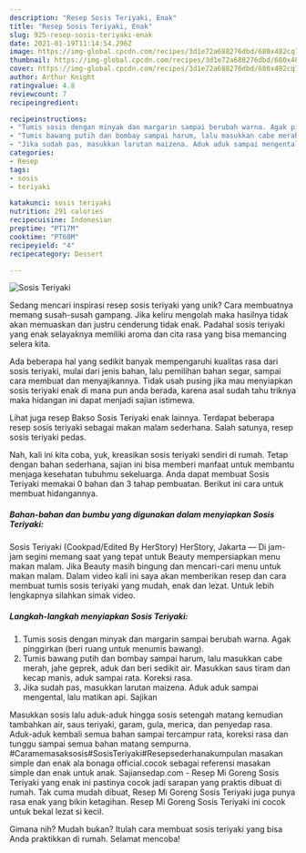 ```yaml
---
description: "Resep Sosis Teriyaki, Enak"
title: "Resep Sosis Teriyaki, Enak"
slug: 925-resep-sosis-teriyaki-enak
date: 2021-01-19T11:14:54.296Z
image: https://img-global.cpcdn.com/recipes/3d1e72a688276dbd/680x482cq70/sosis-teriyaki-foto-resep-utama.jpg
thumbnail: https://img-global.cpcdn.com/recipes/3d1e72a688276dbd/680x482cq70/sosis-teriyaki-foto-resep-utama.jpg
cover: https://img-global.cpcdn.com/recipes/3d1e72a688276dbd/680x482cq70/sosis-teriyaki-foto-resep-utama.jpg
author: Arthur Knight
ratingvalue: 4.8
reviewcount: 7
recipeingredient:

recipeinstructions:
- "Tumis sosis dengan minyak dan margarin sampai berubah warna. Agak pinggirkan (beri ruang untuk menumis bawang)."
- "Tumis bawang putih dan bombay sampai harum, lalu masukkan cabe merah, jahe geprek, aduk dan beri sedikit air. Masukkan saus tiram dan kecap manis, aduk sampai rata. Koreksi rasa."
- "Jika sudah pas, masukkan larutan maizena. Aduk aduk sampai mengental, lalu matikan api. Sajikan"
categories:
- Resep
tags:
- sosis
- teriyaki

katakunci: sosis teriyaki 
nutrition: 291 calories
recipecuisine: Indonesian
preptime: "PT17M"
cooktime: "PT60M"
recipeyield: "4"
recipecategory: Dessert

---
```



![Sosis Teriyaki](https://img-global.cpcdn.com/recipes/3d1e72a688276dbd/680x482cq70/sosis-teriyaki-foto-resep-utama.jpg)

Sedang mencari inspirasi resep sosis teriyaki yang unik? Cara membuatnya memang susah-susah gampang. Jika keliru mengolah maka hasilnya tidak akan memuaskan dan justru cenderung tidak enak. Padahal sosis teriyaki yang enak selayaknya memiliki aroma dan cita rasa yang bisa memancing selera kita.

Ada beberapa hal yang sedikit banyak mempengaruhi kualitas rasa dari sosis teriyaki, mulai dari jenis bahan, lalu pemilihan bahan segar, sampai cara membuat dan menyajikannya. Tidak usah pusing jika mau menyiapkan sosis teriyaki enak di mana pun anda berada, karena asal sudah tahu triknya maka hidangan ini dapat menjadi sajian istimewa.

Lihat juga resep Bakso Sosis Teriyaki enak lainnya. Terdapat beberapa resep sosis teriyaki sebagai makan malam sederhana. Salah satunya, resep sosis teriyaki pedas.


Nah, kali ini kita coba, yuk, kreasikan sosis teriyaki sendiri di rumah. Tetap dengan bahan sederhana, sajian ini bisa memberi manfaat untuk membantu menjaga kesehatan tubuhmu sekeluarga. Anda dapat membuat Sosis Teriyaki memakai 0 bahan dan 3 tahap pembuatan. Berikut ini cara untuk membuat hidangannya.

<!--inarticleads1-->

##### Bahan-bahan dan bumbu yang digunakan dalam menyiapkan Sosis Teriyaki:



Sosis Teriyaki (Cookpad/Edited By HerStory) HerStory, Jakarta — Di jam-jam segini memang saat yang tepat untuk Beauty mempersiapkan menu makan malam. Jika Beauty masih bingung dan mencari-cari menu untuk makan malam. Dalam video kali ini saya akan memberikan resep dan cara membuat tumis sosis teriyaki yang mudah, enak dan lezat. Untuk lebih lengkapnya silahkan simak video. 

<!--inarticleads2-->

##### Langkah-langkah menyiapkan Sosis Teriyaki:

1. Tumis sosis dengan minyak dan margarin sampai berubah warna. Agak pinggirkan (beri ruang untuk menumis bawang).
1. Tumis bawang putih dan bombay sampai harum, lalu masukkan cabe merah, jahe geprek, aduk dan beri sedikit air. Masukkan saus tiram dan kecap manis, aduk sampai rata. Koreksi rasa.
1. Jika sudah pas, masukkan larutan maizena. Aduk aduk sampai mengental, lalu matikan api. Sajikan


Masukkan sosis lalu aduk-aduk hingga sosis setengah matang kemudian tambahkan air, saus teriyaki, garam, gula, merica, dan penyedap rasa. Aduk-aduk kembali semua bahan sampai tercampur rata, koreksi rasa dan tunggu sampai semua bahan matang sempurna. #Caramemasaksosis#SosisTeriyaki#Resepsederhanakumpulan masakan simple dan enak ala bonaga official.cocok sebagai referensi masakan simple dan enak untuk anak. Sajiansedap.com - Resep Mi Goreng Sosis Teriyaki yang enak ini pastinya cocok jadi sarapan yang praktis dibuat di rumah. Tak cuma mudah dibuat, Resep Mi Goreng Sosis Teriyaki juga punya rasa enak yang bikin ketagihan. Resep Mi Goreng Sosis Teriyaki ini cocok untuk bekal lezat si kecil. 

Gimana nih? Mudah bukan? Itulah cara membuat sosis teriyaki yang bisa Anda praktikkan di rumah. Selamat mencoba!
